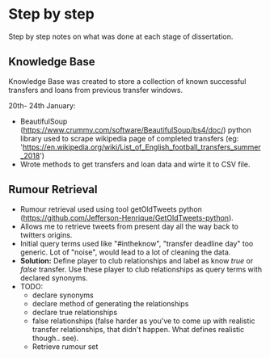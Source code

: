# Step by step
Step by step notes on what was done at each stage of dissertation.

## Knowledge Base
Knowledge Base was created to store a collection of known successful transfers and loans from previous transfer windows.

20th- 24th January:
- BeautifulSoup (https://www.crummy.com/software/BeautifulSoup/bs4/doc/) python library used to scrape wikipedia page of completed transfers (eg: 'https://en.wikipedia.org/wiki/List_of_English_football_transfers_summer_2018')
- Wrote methods to get transfers and loan data and wirte it to CSV file.


## Rumour Retrieval

- Rumour retrieval used using tool getOldTweets python (https://github.com/Jefferson-Henrique/GetOldTweets-python).
- Allows me to retrieve tweets from present day all the way back to twitters origins.
- Initial query terms used like "#intheknow", "transfer deadline day" too generic. Lot of "noise", would lead to a lot of cleaning the data.
- **Solution:** Define player to club relationships and label as know *true* or *false* transfer. Use these player to club relationships as query terms with declared synonyms.
- TODO:
  - declare synonyms
  - declare method of generating the relationships
  - declare true relationships
  - false relationships (false harder as you've to come up with realistic transfer relationships, that didn't happen. What defines realistic though.. see).
  - Retrieve rumour set
